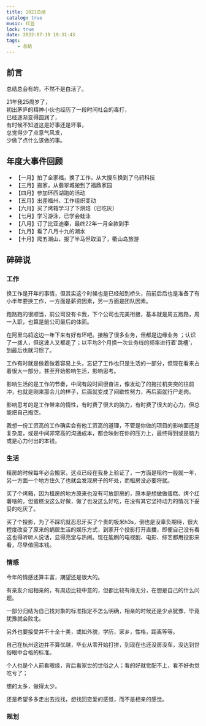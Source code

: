 ```yaml
---
title: 2021总结
catalog: true
music: 红豆
lock: true
date: 2022-07-19 19:31:43
tags:
    - 总结
---
```


## 前言

总结总会有的，不然不是白活了。

21年我25周岁了，   
初出茅庐的精神小伙也经历了一段时间社会的毒打，   
已经逐渐变得圆润了，  
有时候不知道这是好事还是坏事，  
总觉得少了点意气风发，   
少做了点什么该做的事。  

## 年度大事件回顾

- 【一月】拍了全家福，换了工作，从大搜车换到了乌鸫科技
- 【三月】搬家，从翡翠城搬到了福鼎家园
- 【四月】参加环西湖跑的活动
- 【五月】出差福州，工作组织变动
- 【六月】买了烤箱学习了下烘焙（已吃灰）
- 【七月】学习游泳，已学会蛙泳
- 【八月】订了比亚迪秦，最终22年一月全款到手
- 【九月】看了八月十九的潮水
- 【十月】爬五潮山，报了半马但取消了，衢山岛旅游

## 碎碎说

### 工作

换工作是开年的事情，但其实这个时候也是已经船到桥头，前前后后也是准备了有小半年要换工作，一方面是薪资因素，另一方面是团队因素。

跑路跑的很顺当，前公司没有卡我，下个公司也完美衔接，基本就是周五跑路，周一入职，也算是前公司最后的体面。

在阿里乌鸫这边一年下来有好有坏吧。接触了很多业务，但都是边缘业务 ；认识了一拨人，但这波人又都走了；以平均3个月换一次业务线的频率进行着'跳槽'，到最后也就习惯了。

工作有时就是做着做着容易上头，忘记了工作也只是生活的一部分，但现在看来占着很大一部分，甚至开始影响生活，影响思考。   

影响生活的是工作的节奏，中间有段时间很奋进，像发动了的拖拉机突突的往前冲，也就是刚来那会儿的样子，后面就变成了间歇性努力，再后面就行尸走肉。

影响思考的是工作带来的惰性，有时费了很大的脑力，有时费了很大的心力，但总能把自己掏空。

我想一份工资高的工作确实会有他工资高的道理，不管是你做的项目的影响面还是复杂度，或是中间非常高的沟通成本，都会映射在你的压力上，最终得到或是脑力或是心力付出的本钱。


### 生活

租房的时候每年必会搬家，这点已经在我身上验证了，一方面是租约一般就一年，另一方面一个地方住久了也就会发现房子的坏处，而租房没必要将就。

买了个烤箱，因为租房的地方原来也没有可放厨房的，原本是想做做蛋糕、烤个红薯啥的，但蛋糕没这么好做，做了也没这么好吃，在没有其它坚持动力的情况下妥妥的吃灰了。

买了个投影，为了不踩坑就忍忍牙买了个贵的极米h3s，倒也是没辜负期待，很大程度改变了原来的蜗居生活的娱乐方式，到家开个投影打开直播，即便自己没有看这也得听听人说话，显得亮堂与热闹。现在能刷的电视剧、电影、综艺都用投影来看，尽早值回本钱。

### 情感

今年的情感还算丰富，期望还是很大的。

有亲友介绍相亲的，有周边比较中意的，但都比较有缘无分，在想是自己的什么问题。

一部分归结为自己找对象的标准指定不怎么明确，相亲的时候还是少点犹豫，毕竟犹豫就会败北。

另外也要接受并不十全十美，或如外貌，学历，家乡，性格，距离等等。

自己在杭州这边并不算优越，毕业从零开始打拼，到现在也还没房没车，没达到世俗眼中合格的标准。

个人也是个人前看眼缘，背后看家世的世俗之人；看的好就觉配不上，看不好也觉吃亏了；

想的太多，做得太少。

还是希望多多走出去找找，想找回恋爱的感觉，而不是相亲的感觉。

### 规划

